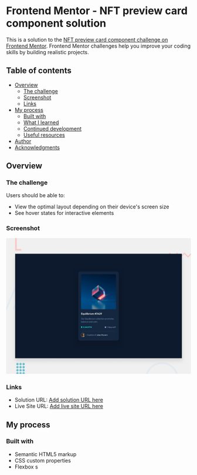 # Frontend Mentor - NFT preview card component solution

This is a solution to the [NFT preview card component challenge on Frontend Mentor](https://www.frontendmentor.io/challenges/nft-preview-card-component-SbdUL_w0U). Frontend Mentor challenges help you improve your coding skills by building realistic projects. 

## Table of contents

- [Overview](#overview)
  - [The challenge](#the-challenge)
  - [Screenshot](#screenshot)
  - [Links](#links)
- [My process](#my-process)
  - [Built with](#built-with)
  - [What I learned](#what-i-learned)
  - [Continued development](#continued-development)
  - [Useful resources](#useful-resources)
- [Author](#author)
- [Acknowledgments](#acknowledgments)



## Overview

### The challenge

Users should be able to:

- View the optimal layout depending on their device's screen size
- See hover states for interactive elements

### Screenshot

![](./images/desktop-preview.jpg)


### Links

- Solution URL: [Add solution URL here](https://github.com/schincharauli/nft-preview-card-component)
- Live Site URL: [Add live site URL here](https://schincharauli.github.io/nft-preview-card-component/)

## My process

### Built with

- Semantic HTML5 markup
- CSS custom properties
- Flexbox
s